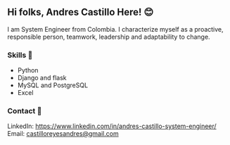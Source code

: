 ## Hi folks, Andres Castillo Here! 😊

I am System Engineer from Colombia.  I characterize myself as a proactive, responsible person, teamwork, leadership and adaptability to change.

### Skills 🎯

- Python
- Django and flask
- MySQL and PostgreSQL
- Excel

### Contact 📩

LinkedIn: https://www.linkedin.com/in/andres-castillo-system-engineer/
Email: castilloreyesandres@gmail.com
